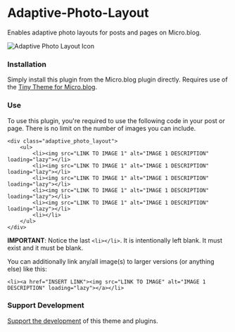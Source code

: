 # Adaptive-Photo-Layout

Enables adaptive photo layouts for posts and pages on Micro.blog.

![Adaptive Photo Layout Icon](#)

### Installation

Simply install this plugin from the Micro.blog plugin directly. Requires use of the [Tiny Theme for Micro.blog](https://tinyformicro.blog).

### Use

To use this plugin, you're required to use the following code in your post or page. There is no limit on the number of images you can include.

```
<div class="adaptive_photo_layout">
	<ul>
		<li><img src="LINK TO IMAGE 1" alt="IMAGE 1 DESCRIPTION" loading="lazy"></li>
		<li><img src="LINK TO IMAGE 1" alt="IMAGE 1 DESCRIPTION" loading="lazy"></li>
		<li><img src="LINK TO IMAGE 1" alt="IMAGE 1 DESCRIPTION" loading="lazy"></li>
		<li><img src="LINK TO IMAGE 1" alt="IMAGE 1 DESCRIPTION" loading="lazy"></li>
		<li><img src="LINK TO IMAGE 1" alt="IMAGE 1 DESCRIPTION" loading="lazy"></li>
		<li></li>
	</ul>
</div>
```

**IMPORTANT**: Notice the last `<li></li>`. It is intentionally left blank. It must exist and it must be blank.

You can additionally link any/all image(s) to larger versions (or anything else) like this:

```
<li><a href="INSERT LINK"><img src="LINK TO IMAGE" alt="IMAGE 1 DESCRIPTION" loading="lazy"></a></li>
```

### Support Development

[Support the development](https://paypal.me/mattslangford) of this theme and plugins.
